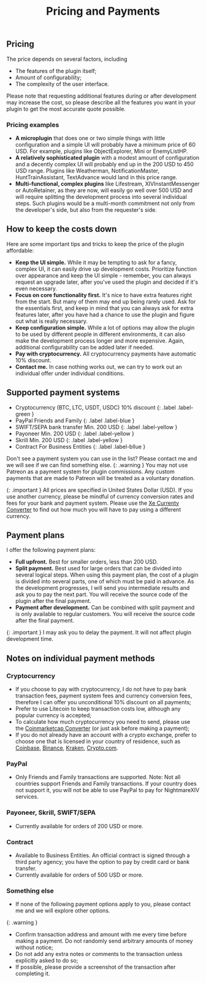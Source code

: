 ﻿---
title: Pricing and Payments
---

## Pricing
The price depends on several factors, including
- The features of the plugin itself;
- Amount of configurability;
- The complexity of the user interface.

Please note that requesting additional features during or after development may increase the cost, so please describe all the features you want in your plugin to get the most accurate quote possible. 

### Pricing examples
- **A microplugin** that does one or two simple things with little configuration and a simple UI will probably have a minimum price of 60 USD. For example, plugins like ObjectExplorer, Mini or EnemyListHP.
- **A relatively sophisticated plugin** with a modest amount of configuration and a decently complex UI will probably end up in the 200 USD to 450 USD range. Plugins like Weatherman, NotificationMaster, HuntTrainAssistant, TextAdvance would land in this price range.
- **Multi-functional, complex plugins** like Lifestream, XIVInstantMessenger or AutoRetainer, as they are now, will easily go well over 500 USD and will require splitting the development process into several individual steps. Such plugins would be a multi-month commitment not only from the developer's side, but also from the requester's side.

## How to keep the costs down
Here are some important tips and tricks to keep the price of the plugin affordable:
- **Keep the UI simple.** While it may be tempting to ask for a fancy, complex UI, it can easily drive up development costs. Prioritize function over appearance and keep the UI simple - remember, you can always request an upgrade later, after you've used the plugin and decided if it's even necessary.
- **Focus on core functionality first.** It's nice to have extra features right from the start. But many of them may end up being rarely used. Ask for the essentials first, and keep in mind that you can always ask for extra features later, after you have had a chance to use the plugin and figure out what is really necessary.
- **Keep configuration simple.** While a lot of options may allow the plugin to be used by different people in different environments, it can also make the development process longer and more expensive. Again, additional configurability can be added later if needed.
- **Pay with cryptocurrency.** All cryptocurrency payments have automatic 10% discount. 
- **Contact me.** In case nothing works out, we can try to work out an individual offer under individual conditions. 

## Supported payment systems
- Cryptocurrency (BTC, LTC, USDT, USDC)
10% discount
{: .label .label-green }
- PayPal
Friends and Family
{: .label .label-blue }
- SWIFT/SEPA bank transfer
Min. 200 USD
{: .label .label-yellow }
- Payoneer
Min. 200 USD
{: .label .label-yellow }
- Skrill
Min. 200 USD
{: .label .label-yellow }
- Contract 
For Business Entities
{: .label .label-bllue }

Don't see a payment system you can use in the list? Please contact me and we will see if we can find something else.
{: .warning }
You may not use Patreon as a payment system for plugin commissions. Any custom payments that are made to Patreon will be treated as a voluntary donation.

{: .important }
All prices are specified in United States Dollar (USD). If you use another currency, please be mindful of currency conversion rates and fees for your bank and payment system. Please use the <a href="https://www.xe.com/currencyconverter/convert/" target="_blank">Xe Currenty Converter</a> to find out how much you will have to pay using a different currency.

## Payment plans
I offer the following payment plans:
- **Full upfront.** Best for smaller orders, less than 200 USD. 
- **Split payment.** Best used for large orders that can be divided into several logical steps. When using this payment plan, the cost of a plugin is divided into several parts, one of which must be paid in advance. As the development progresses, I will send you intermediate results and ask you to pay the next part. You will receive the source code of the plugin after the final payment.
- **Payment after development.** Can be combined with split payment and is only available to regular customers. You will receive the source code after the final payment.

{: .important }
I may ask you to delay the payment. It will not affect plugin development time. 

## Notes on individual payment methods
### Cryptocurrency
- If you choose to pay with cryptocurrency, I do not have to pay bank transaction fees, payment system fees and currency conversion fees, therefore I can offer you unconditional 10% discount on all payments; 
- Prefer to use Litecoin to keep transaction costs low, although any popular currency is accepted;
- To calculate how much cryptocurrency you need to send, please use the <a href="https://coinmarketcap.com/converter/" target="_blank">Coinmarketcap Converter</a> (or just ask before making a payment);
- If you do not already have an account with a crypto exchange, prefer to choose one that is licensed in your country of residence, such as <a href="https://www.coinbase.com/legal/licenses" target="_blank">Coinbase</a>, <a href="https://www.binance.com/en/legal/licenses" target="_blank">Binance</a>, <a href="https://support.kraken.com/hc/en-us/articles/where-is-kraken-licensed-or-regulated" target="_blank">Kraken</a>, <a href="https://crypto.com/licenses" target="_blank">Crypto.com</a>.

### PayPal
- Only Friends and Family transactions are supported. Note: Not all countries support Friends and Family transactions. If your country does not support it, you will not be able to use PayPal to pay for NightmareXIV services. 

### Payoneer, Skrill, SWIFT/SEPA
- Currently available for orders of 200 USD or more.

### Contract
- Available to Business Entities. An official contract is signed through a third party agency; you have the option to pay by credit card or bank transfer.
- Currently available for orders of 500 USD or more.

### Something else
- If none of the following payment options apply to you, please contact me and we will explore other options.

{: .warning }
- Confirm transaction address and amount with me every time before making a payment. Do not randomly send arbitrary amounts of money without notice;
- Do not add any extra notes or comments to the transaction unless explicitly asked to do so;
- If possible, please provide a screenshot of the transaction after completing it. 